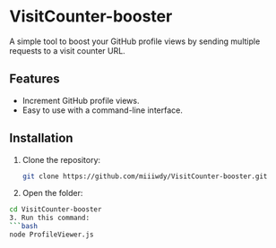 # VisitCounter-booster

A simple tool to boost your GitHub profile views by sending multiple requests to a visit counter URL.

## Features
- Increment GitHub profile views.
- Easy to use with a command-line interface.

## Installation
1. Clone the repository:
   ```bash
   git clone https://github.com/miiiwdy/VisitCounter-booster.git
2. Open the folder:
  ```bash
  cd VisitCounter-booster
3. Run this command:
  ```bash
  node ProfileViewer.js
